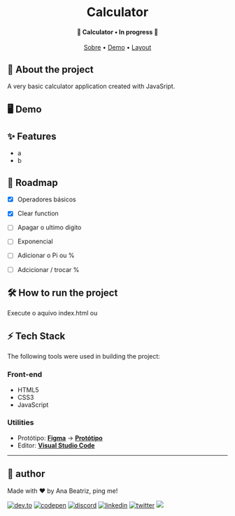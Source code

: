 <h1 align="center">
  Calculator
</h1>

<h4 align="center"> 
  <!--   Status do projeto -->
	🚧  Calculator • In progress  🚧
</h4>

<!-- Sumarios dos projeto  -->
<p align="center">
<!--    -->
 <a href="#-sobre-o-projeto">Sobre</a> •
 <a href="#-funcionalidades">Demo</a> •
 <a href="#-layout">Layout</a>
</p>


## 📖 About the project

A very basic calculator application created with JavaSript.

## 🖥️ Demo


## ✨ Features
- a
- b


## 💫 Roadmap
- [X] Operadores básicos
- [X] Clear function
- [ ] Apagar o ultimo digito
- [ ] Exponencial
- [ ] Adicionar o Pi ou %
- [ ] Adcicionar / trocar %


## 🛠 How to run the project

Execute o aquivo index.html ou 

## ⚡ Tech Stack

The following tools were used in building the project:

### Front-end
- HTML5
- CSS3
- JavaScript


### Utilities
-   Protótipo:  **[Figma](https://www.figma.com/)**  →  **[Protótipo](https://www.figma.com/file/Dy9iGCf7MS82C8ngC3PoQi/DailyUI---004-(Calculator)-(Community)?node-id=20%3A226)**
-   Editor:  **[Visual Studio Code](https://code.visualstudio.com/)** 

---

##  🦸 author
<p>Made with ❤️ by Ana Beatriz, ping me! &nbsp;</p> 

[![dev.to](https://img.shields.io/badge/dev.to-111?style=for-the-badge&logo=devdotto&logoColor=white)](https://dev.to/biahdev)
[![codepen](https://img.shields.io/badge/codepen-111?style=for-the-badge&logo=codepen&logoColor=white)](https://codepen.io/BiahDev)
[![discord](https://img.shields.io/badge/discord-111?style=for-the-badge&logo=discord&logoColor=white)](https://dsc.bio/biahdev)
[![linkedin](https://img.shields.io/badge/linkedin-111?style=for-the-badge&logo=linkedin&logoColor=white)](https://www.linkedin.com/in/ana-beatriz-de-souza-a74a0a183/)
[![twitter](https://img.shields.io/badge/twitter-111?style=for-the-badge&logo=twitter&logoColor=white)](https://twitter.com/BiahDev)
<a href="mailto:bia8717@hotmail.com"><img src="https://img.shields.io/badge/Email-111?style=for-the-badge&logo=gmail&logoColor=white" /></a>


<!-- [⬆ Voltar ao topo](#Sobre-o-projeto)<br> -->
